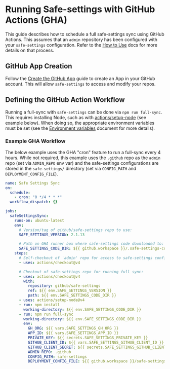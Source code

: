 # Running Safe-settings with GitHub Actions (GHA)

This guide describes how to schedule a full safe-settings sync using GitHub Actions. This assumes that an `admin` repository has been configured with your `safe-settings` configuration. Refer to the [How to Use](../README.md#how-to-use) docs for more details on that process.


## GitHub App Creation
Follow the [Create the GitHub App](deploy.md#create-the-github-app) guide to create an App in your GitHub account. This will allow `safe-settings` to access and modify your repos.


## Defining the GitHub Action Workflow
Running a full-sync with `safe-settings` can be done via `npm run full-sync`. This requires installing Node, such as with [actions/setup-node](https://github.com/actions/setup-node) (see example below). When doing so, the appropriate environment variables must be set (see the [Environment variables](#environment-variables) document for more details).


### Example GHA Workflow
The below example uses the GHA "cron" feature to run a full-sync every 4 hours. While not required, this example uses the `.github` repo as the `admin` repo (set via `ADMIN_REPO` env var) and the safe-settings configurations are stored in the `safe-settings/` directory (set via `CONFIG_PATH` and `DEPLOYMENT_CONFIG_FILE`).

```yaml
name: Safe Settings Sync
on:
  schedule:
    - cron: "0 */4 * * *"
  workflow_dispatch: {}

jobs:
  safeSettingsSync:
    runs-on: ubuntu-latest
    env:
      # Version/tag of github/safe-settings repo to use:
      SAFE_SETTINGS_VERSION: 2.1.13

      # Path on GHA runner box where safe-settings code downloaded to:
      SAFE_SETTINGS_CODE_DIR: ${{ github.workspace }}/.safe-settings-code
    steps:
      # Self-checkout of 'admin' repo for access to safe-settings config:
      - uses: actions/checkout@v4

      # Checkout of safe-settings repo for running full sync:
      - uses: actions/checkout@v4
        with:
          repository: github/safe-settings
          ref: ${{ env.SAFE_SETTINGS_VERSION }}
          path: ${{ env.SAFE_SETTINGS_CODE_DIR }}
      - uses: actions/setup-node@v4
      - run: npm install
        working-directory: ${{ env.SAFE_SETTINGS_CODE_DIR }}
      - run: npm run full-sync
        working-directory: ${{ env.SAFE_SETTINGS_CODE_DIR }}
        env:
          GH_ORG: ${{ vars.SAFE_SETTINGS_GH_ORG }}
          APP_ID: ${{ vars.SAFE_SETTINGS_APP_ID }}
          PRIVATE_KEY: ${{ secrets.SAFE_SETTINGS_PRIVATE_KEY }}
          GITHUB_CLIENT_ID: ${{ vars.SAFE_SETTINGS_GITHUB_CLIENT_ID }}
          GITHUB_CLIENT_SECRET: ${{ secrets.SAFE_SETTINGS_GITHUB_CLIENT_SECRET }}
          ADMIN_REPO: .github
          CONFIG_PATH: safe-settings
          DEPLOYMENT_CONFIG_FILE: ${{ github.workspace }}/safe-settings/deployment-settings.yml
```
